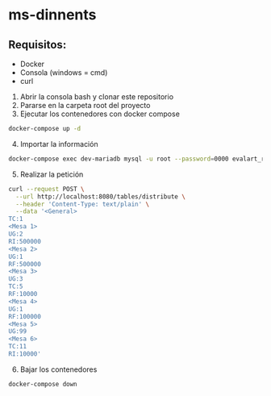 ﻿# ms-dinnents

## Requisitos:
- Docker
- Consola (windows = cmd)
- curl


1. Abrir la consola bash y clonar este repositorio
2. Pararse en la carpeta root del proyecto
3. Ejecutar los contenedores con docker compose
```sh
docker-compose up -d
```
4. Importar la información
```sh
docker-compose exec dev-mariadb mysql -u root --password=0000 evalart_reto < bd.sql
```
5. Realizar la petición
```sh
curl --request POST \
  --url http://localhost:8080/tables/distribute \
  --header 'Content-Type: text/plain' \
  --data '<General>
TC:1
<Mesa 1>
UG:2
RI:500000
<Mesa 2>
UG:1
RF:500000
<Mesa 3>
UG:3
TC:5
RF:10000
<Mesa 4>
UG:1
RF:100000
<Mesa 5>
UG:99
<Mesa 6>
TC:11
RI:10000'
```
6. Bajar los contenedores
```sh
docker-compose down
```
